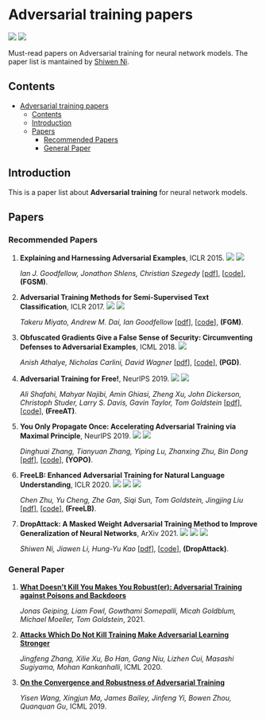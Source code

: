 # Adversarial training papers
  
![](https://img.shields.io/github/stars/nishiwen1214/AT_Papers?style=flat-square)
![](https://img.shields.io/badge/PaperNumber-8-brightgreen)


Must-read papers on Adversarial training for neural network models. The paper list is mantained by [Shiwen Ni](https://github.com/nishiwen1214/).

## Contents

- [Adversarial training papers](#adversarial-training-papers)
  - [Contents](#contents)
  - [Introduction](#introduction)
  - [Papers](#papers)
    - [Recommended Papers](#recommended-papers)
    - [General Paper](#general-paper)

## Introduction

This is a paper list about **Adversarial training** for neural network models.


## Papers

### Recommended Papers

1. **Explaining and Harnessing Adversarial Examples**, ICLR 2015.  ![](https://img.shields.io/badge/Generalization-green) ![](https://img.shields.io/badge/Robustness-blue)

   *Ian J. Goodfellow, Jonathon Shlens, Christian Szegedy* [[pdf](https://arxiv.org/pdf/1412.6572.pdf)], [[code](https://github.com/facebookarchive/adversarial_image_defenses)], **(FGSM)**.

2. **Adversarial Training Methods for Semi-Supervised Text Classification**, ICLR 2017.  ![](https://img.shields.io/badge/Generalization-green) ![](https://img.shields.io/badge/Text-red)

   *Takeru Miyato, Andrew M. Dai, Ian Goodfellow* [[pdf](https://arxiv.org/pdf/1605.07725.pdf)], [[code](https://github.com/tensorflow/models)], **(FGM)**.

3. **Obfuscated Gradients Give a False Sense of Security: Circumventing Defenses to Adversarial Examples**, ICML 2018. ![](https://img.shields.io/badge/Robustness-blue)

   *Anish Athalye, Nicholas Carlini, David Wagner* [[pdf](https://arxiv.org/pdf/1802.00420.pdf)], [[code](https://github.com/anishathalye/obfuscated-gradients)], **(PGD)**.
   
4. **Adversarial Training for Free!**, NeurIPS 2019.  ![](https://img.shields.io/badge/Generalization-green) ![](https://img.shields.io/badge/Free-blue)

   *Ali Shafahi, Mahyar Najibi, Amin Ghiasi, Zheng Xu, John Dickerson, Christoph Studer, Larry S. Davis, Gavin Taylor, Tom Goldstein* [[pdf](https://arxiv.org/pdf/1904.12843.pdf)], [[code](https://github.com/mahyarnajibi/FreeAdversarialTraining)], **(FreeAT)**.

5. **You Only Propagate Once: Accelerating Adversarial Training via Maximal Principle**, NeurIPS 2019.  ![](https://img.shields.io/badge/Generalization-green) ![](https://img.shields.io/badge/accelerate-blue) 

   *Dinghuai Zhang, Tianyuan Zhang, Yiping Lu, Zhanxing Zhu, Bin Dong* [[pdf](https://arxiv.org/pdf/1905.00877.pdf)], [[code](https://github.com/a1600012888/YOPO-You-Only-Propagate-Once)], **(YOPO)**.
   
6. **FreeLB: Enhanced Adversarial Training for Natural Language Understanding**, ICLR 2020.  ![](https://img.shields.io/badge/Generalization-green) ![](https://img.shields.io/badge/Free-blue) ![](https://img.shields.io/badge/text-red)

   *Chen Zhu, Yu Cheng, Zhe Gan, Siqi Sun, Tom Goldstein, Jingjing Liu* [[pdf](https://arxiv.org/pdf/1909.11764.pdf)], [[code](https://github.com/zhuchen03/FreeLB)], **(FreeLB)**.
   
 7. **DropAttack: A Masked Weight Adversarial Training Method to Improve Generalization of Neural Networks**, ArXiv 2021.  ![](https://img.shields.io/badge/Generalization-green) ![](https://img.shields.io/badge/Masked-blue) ![](https://img.shields.io/badge/text-red)
    
    *Shiwen Ni, Jiawen Li, Hung-Yu Kao* [[pdf](https://arxiv.org/pdf/2108.12805.pdf)], [[code](https://github.com/nishiwen1214/dropattack)], **(DropAttack)**.  
   
### General Paper

 1. [**What Doesn't Kill You Makes You Robust(er): Adversarial Training against Poisons and Backdoors**](https://arxiv.org/pdf/2102.13624.pdf)

    *Jonas Geiping, Liam Fowl, Gowthami Somepalli, Micah Goldblum, Michael Moeller, Tom Goldstein*, 2021.
 2. [**Attacks Which Do Not Kill Training Make Adversarial Learning Stronger**](https://arxiv.org/pdf/2002.11242.pdf)

    *Jingfeng Zhang, Xilie Xu, Bo Han, Gang Niu, Lizhen Cui, Masashi Sugiyama, Mohan Kankanhalli*, ICML 2020.
    
 3. [**On the Convergence and Robustness of Adversarial Training**](http://proceedings.mlr.press/v97/wang19i/wang19i.pdf)

    *Yisen Wang, Xingjun Ma, James Bailey, Jinfeng Yi, Bowen Zhou, Quanquan Gu*, ICML 2019.
